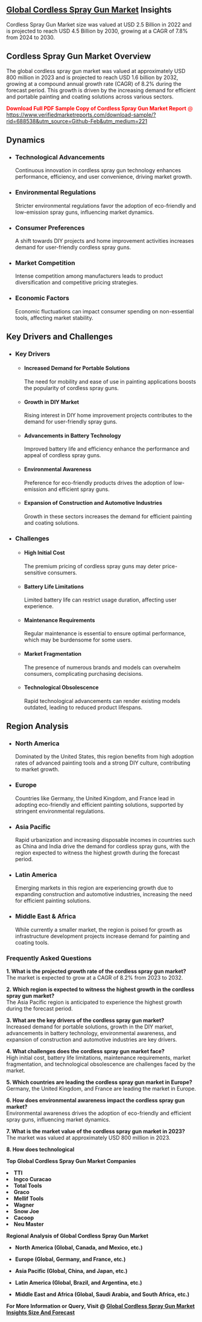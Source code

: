 <h2><a href="https://www.verifiedmarketreports.com/download-sample/?rid=688538&amp;utm_source=Github&amp;utm_medium=221" target="_blank">Global Cordless Spray Gun Market</a> Insights</h2><p>Cordless Spray Gun Market size was valued at USD 2.5 Billion in 2022 and is projected to reach USD 4.5 Billion by 2030, growing at a CAGR of 7.8% from 2024 to 2030.</p><p> <h2>Cordless Spray Gun Market Overview</h2> <p>The global cordless spray gun market was valued at approximately USD 800 million in 2023 and is projected to reach USD 1.6 billion by 2032, growing at a compound annual growth rate (CAGR) of 8.2% during the forecast period. This growth is driven by the increasing demand for efficient and portable painting and coating solutions across various sectors. </p> <p><p><span class=""><span style="color: #ff0000;"><strong>Download Full PDF Sample Copy of Cordless Spray Gun Market Report</strong> @ </span><a href="https://www.verifiedmarketreports.com/download-sample/?rid=688538&amp;utm_source=Github-Feb&amp;utm_medium=221" target="_blank">https://www.verifiedmarketreports.com/download-sample/?rid=688538&amp;utm_source=Github-Feb&amp;utm_medium=221</a></span></p></p> <h2>Dynamics</h2> <ul> <li><h3>Technological Advancements</h3> <p>Continuous innovation in cordless spray gun technology enhances performance, efficiency, and user convenience, driving market growth.</p> </li> <li><h3>Environmental Regulations</h3> <p>Stricter environmental regulations favor the adoption of eco-friendly and low-emission spray guns, influencing market dynamics.</p> </li> <li><h3>Consumer Preferences</h3> <p>A shift towards DIY projects and home improvement activities increases demand for user-friendly cordless spray guns.</p> </li> <li><h3>Market Competition</h3> <p>Intense competition among manufacturers leads to product diversification and competitive pricing strategies.</p> </li> <li><h3>Economic Factors</h3> <p>Economic fluctuations can impact consumer spending on non-essential tools, affecting market stability.</p> </li> </ul> <h2>Key Drivers and Challenges</h2> <ul> <li><h3>Key Drivers</h3> <ul> <li><h4>Increased Demand for Portable Solutions</h4> <p>The need for mobility and ease of use in painting applications boosts the popularity of cordless spray guns.</p> </li> <li><h4>Growth in DIY Market</h4> <p>Rising interest in DIY home improvement projects contributes to the demand for user-friendly spray guns.</p> </li> <li><h4>Advancements in Battery Technology</h4> <p>Improved battery life and efficiency enhance the performance and appeal of cordless spray guns.</p> </li> <li><h4>Environmental Awareness</h4> <p>Preference for eco-friendly products drives the adoption of low-emission and efficient spray guns.</p> </li> <li><h4>Expansion of Construction and Automotive Industries</h4> <p>Growth in these sectors increases the demand for efficient painting and coating solutions.</p> </li> </ul> </li> <li><h3>Challenges</h3> <ul> <li><h4>High Initial Cost</h4> <p>The premium pricing of cordless spray guns may deter price-sensitive consumers.</p> </li> <li><h4>Battery Life Limitations</h4> <p>Limited battery life can restrict usage duration, affecting user experience.</p> </li> <li><h4>Maintenance Requirements</h4> <p>Regular maintenance is essential to ensure optimal performance, which may be burdensome for some users.</p> </li> <li><h4>Market Fragmentation</h4> <p>The presence of numerous brands and models can overwhelm consumers, complicating purchasing decisions.</p> </li> <li><h4>Technological Obsolescence</h4> <p>Rapid technological advancements can render existing models outdated, leading to reduced product lifespans.</p> </li> </ul> </li> </ul> <h2>Region Analysis</h2> <ul> <li><h3>North America</h3> <p>Dominated by the United States, this region benefits from high adoption rates of advanced painting tools and a strong DIY culture, contributing to market growth.</p> </li> <li><h3>Europe</h3> <p>Countries like Germany, the United Kingdom, and France lead in adopting eco-friendly and efficient painting solutions, supported by stringent environmental regulations.</p> </li> <li><h3>Asia Pacific</h3> <p>Rapid urbanization and increasing disposable incomes in countries such as China and India drive the demand for cordless spray guns, with the region expected to witness the highest growth during the forecast period. </p> </li> <li><h3>Latin America</h3> <p>Emerging markets in this region are experiencing growth due to expanding construction and automotive industries, increasing the need for efficient painting solutions.</p> </li> <li><h3>Middle East & Africa</h3> <p>While currently a smaller market, the region is poised for growth as infrastructure development projects increase demand for painting and coating tools.</p> </li> </ul> <h3>Frequently Asked Questions</h3> <p><strong>1. What is the projected growth rate of the cordless spray gun market?</strong><br> The market is expected to grow at a CAGR of 8.2% from 2023 to 2032. </p> <p><strong>2. Which region is expected to witness the highest growth in the cordless spray gun market?</strong><br> The Asia Pacific region is anticipated to experience the highest growth during the forecast period. </p> <p><strong>3. What are the key drivers of the cordless spray gun market?</strong><br> Increased demand for portable solutions, growth in the DIY market, advancements in battery technology, environmental awareness, and expansion of construction and automotive industries are key drivers. </p> <p><strong>4. What challenges does the cordless spray gun market face?</strong><br> High initial cost, battery life limitations, maintenance requirements, market fragmentation, and technological obsolescence are challenges faced by the market. </p> <p><strong>5. Which countries are leading the cordless spray gun market in Europe?</strong><br> Germany, the United Kingdom, and France are leading the market in Europe. </p> <p><strong>6. How does environmental awareness impact the cordless spray gun market?</strong><br> Environmental awareness drives the adoption of eco-friendly and efficient spray guns, influencing market dynamics. </p> <p><strong>7. What is the market value of the cordless spray gun market in 2023?</strong><br> The market was valued at approximately USD 800 million in 2023. </p> <p><strong>8. How does technological</p><p><strong>Top Global Cordless Spray Gun Market Companies</strong></p><div data-test-id=""><p><li>TTI</li><li> Ingco Curacao</li><li> Total Tools</li><li> Graco</li><li> Mellif Tools</li><li> Wagner</li><li> Snow Joe</li><li> Cacoop</li><li> Neu Master</li></p><div><strong>Regional Analysis of&nbsp;Global Cordless Spray Gun Market</strong></div><ul><li dir="ltr"><p dir="ltr">North America&nbsp;(Global, Canada, and Mexico, etc.)</p></li><li dir="ltr"><p dir="ltr">Europe (Global, Germany, and France, etc.)</p></li><li dir="ltr"><p dir="ltr">Asia Pacific&nbsp;(Global, China, and Japan, etc.)</p></li><li dir="ltr"><p dir="ltr">Latin America&nbsp;(Global, Brazil, and Argentina, etc.)</p></li><li dir="ltr">Middle East and Africa&nbsp;(Global, Saudi Arabia, and South Africa, etc.)</li></ul><p><strong>For More Information or Query, Visit @&nbsp;</strong><strong><a href="https://www.verifiedmarketreports.com/product/cordless-spray-gun-market/?utm_source=Github&amp;utm_medium=221" target="_blank">Global Cordless Spray Gun Market Insights Size And Forecast</a></strong></p></div>

